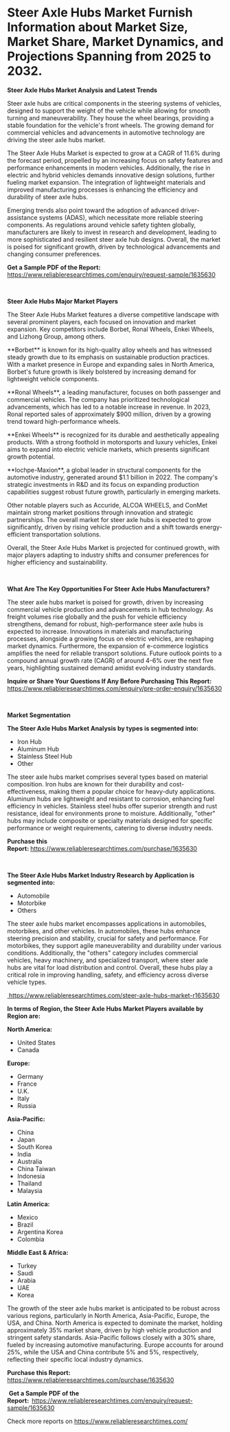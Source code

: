 <p><h1>Steer Axle Hubs Market Furnish Information about Market Size, Market Share, Market Dynamics, and Projections Spanning from 2025 to 2032.</h1></p><p><strong>Steer Axle Hubs Market Analysis and Latest Trends</strong></p>
<p><p>Steer axle hubs are critical components in the steering systems of vehicles, designed to support the weight of the vehicle while allowing for smooth turning and maneuverability. They house the wheel bearings, providing a stable foundation for the vehicle's front wheels. The growing demand for commercial vehicles and advancements in automotive technology are driving the steer axle hubs market.</p><p>The Steer Axle Hubs Market is expected to grow at a CAGR of 11.6% during the forecast period, propelled by an increasing focus on safety features and performance enhancements in modern vehicles. Additionally, the rise in electric and hybrid vehicles demands innovative design solutions, further fueling market expansion. The integration of lightweight materials and improved manufacturing processes is enhancing the efficiency and durability of steer axle hubs.</p><p>Emerging trends also point toward the adoption of advanced driver-assistance systems (ADAS), which necessitate more reliable steering components. As regulations around vehicle safety tighten globally, manufacturers are likely to invest in research and development, leading to more sophisticated and resilient steer axle hub designs. Overall, the market is poised for significant growth, driven by technological advancements and changing consumer preferences.</p></p>
<p><strong>Get a Sample PDF of the Report:&nbsp;</strong> <a href="https://www.reliableresearchtimes.com/enquiry/request-sample/1635630?utm_campaign=3291&utm_medium=2&utm_source=Github&utm_content=ia&utm_term=23032025&utm_id=steer-axle-hubs">https://www.reliableresearchtimes.com/enquiry/request-sample/1635630</a></p>
<p>&nbsp;</p>
<p><strong>Steer Axle Hubs Major Market Players</strong></p>
<p><p>The Steer Axle Hubs Market features a diverse competitive landscape with several prominent players, each focused on innovation and market expansion. Key competitors include Borbet, Ronal Wheels, Enkei Wheels, and Lizhong Group, among others.</p><p>**Borbet** is known for its high-quality alloy wheels and has witnessed steady growth due to its emphasis on sustainable production practices. With a market presence in Europe and expanding sales in North America, Borbet's future growth is likely bolstered by increasing demand for lightweight vehicle components.</p><p>**Ronal Wheels**, a leading manufacturer, focuses on both passenger and commercial vehicles. The company has prioritized technological advancements, which has led to a notable increase in revenue. In 2023, Ronal reported sales of approximately $900 million, driven by a growing trend toward high-performance wheels.</p><p>**Enkei Wheels** is recognized for its durable and aesthetically appealing products. With a strong foothold in motorsports and luxury vehicles, Enkei aims to expand into electric vehicle markets, which presents significant growth potential.</p><p>**Iochpe-Maxion**, a global leader in structural components for the automotive industry, generated around $1.1 billion in 2022. The company's strategic investments in R&D and its focus on expanding production capabilities suggest robust future growth, particularly in emerging markets.</p><p>Other notable players such as Accuride, ALCOA WHEELS, and ConMet maintain strong market positions through innovation and strategic partnerships. The overall market for steer axle hubs is expected to grow significantly, driven by rising vehicle production and a shift towards energy-efficient transportation solutions.</p><p>Overall, the Steer Axle Hubs Market is projected for continued growth, with major players adapting to industry shifts and consumer preferences for higher efficiency and sustainability.</p></p>
<p>&nbsp;</p>
<p><strong>What Are The Key Opportunities For Steer Axle Hubs Manufacturers?</strong></p>
<p><p>The steer axle hubs market is poised for growth, driven by increasing commercial vehicle production and advancements in hub technology. As freight volumes rise globally and the push for vehicle efficiency strengthens, demand for robust, high-performance steer axle hubs is expected to increase. Innovations in materials and manufacturing processes, alongside a growing focus on electric vehicles, are reshaping market dynamics. Furthermore, the expansion of e-commerce logistics amplifies the need for reliable transport solutions. Future outlook points to a compound annual growth rate (CAGR) of around 4-6% over the next five years, highlighting sustained demand amidst evolving industry standards.</p></p>
<p><strong>Inquire or Share Your Questions If Any Before Purchasing This Report:</strong> <a href="https://www.reliableresearchtimes.com/enquiry/pre-order-enquiry/1635630?utm_campaign=3291&utm_medium=2&utm_source=Github&utm_content=ia&utm_term=23032025&utm_id=steer-axle-hubs">https://www.reliableresearchtimes.com/enquiry/pre-order-enquiry/1635630</a></p>
<p>&nbsp;</p>
<p><strong>Market Segmentation</strong></p>
<p><strong>The Steer Axle Hubs Market Analysis by types is segmented into:</strong></p>
<p><ul><li>Iron Hub</li><li>Aluminum Hub</li><li>Stainless Steel Hub</li><li>Other</li></ul></p>
<p><p>The steer axle hubs market comprises several types based on material composition. Iron hubs are known for their durability and cost-effectiveness, making them a popular choice for heavy-duty applications. Aluminum hubs are lightweight and resistant to corrosion, enhancing fuel efficiency in vehicles. Stainless steel hubs offer superior strength and rust resistance, ideal for environments prone to moisture. Additionally, "other" hubs may include composite or specialty materials designed for specific performance or weight requirements, catering to diverse industry needs.</p></p>
<p><strong>Purchase this Report:&nbsp;</strong><a href="https://www.reliableresearchtimes.com/purchase/1635630?utm_campaign=3291&utm_medium=2&utm_source=Github&utm_content=ia&utm_term=23032025&utm_id=steer-axle-hubs">https://www.reliableresearchtimes.com/purchase/1635630</a></p>
<p>&nbsp;</p>
<p><strong>The Steer Axle Hubs Market Industry Research by Application is segmented into:</strong></p>
<p><ul><li>Automobile</li><li>Motorbike</li><li>Others</li></ul></p>
<p><p>The steer axle hubs market encompasses applications in automobiles, motorbikes, and other vehicles. In automobiles, these hubs enhance steering precision and stability, crucial for safety and performance. For motorbikes, they support agile maneuverability and durability under various conditions. Additionally, the "others" category includes commercial vehicles, heavy machinery, and specialized transport, where steer axle hubs are vital for load distribution and control. Overall, these hubs play a critical role in improving handling, safety, and efficiency across diverse vehicle types.</p></p>
<p><a href="https://www.reliableresearchtimes.com/steer-axle-hubs-market-r1635630?utm_campaign=3291&utm_medium=2&utm_source=Github&utm_content=ia&utm_term=23032025&utm_id=steer-axle-hubs">&nbsp;https://www.reliableresearchtimes.com/steer-axle-hubs-market-r1635630</a></p>
<p><strong>In terms of Region, the Steer Axle Hubs Market Players available by Region are:</strong></p>
<p>
    <p> <strong> North America: </strong>
        <ul>
            <li>United States</li>
            <li>Canada</li>
        </ul>
        </p> 
    <p> <strong> Europe: </strong>
        <ul>
            <li>Germany</li>
            <li>France</li>
            <li>U.K.</li>
            <li>Italy</li>
            <li>Russia</li>
        </ul>
        </p> 
    <p> <strong> Asia-Pacific: </strong>
        <ul>
            <li>China</li>
            <li>Japan</li>
            <li>South Korea</li>
            <li>India</li>
            <li>Australia</li>
            <li>China Taiwan</li>
            <li>Indonesia</li>
            <li>Thailand</li>
            <li>Malaysia</li>
        </ul>
        </p> 
    <p> <strong> Latin America: </strong>
        <ul>
            <li>Mexico</li>
            <li>Brazil</li>
            <li>Argentina Korea</li>
            <li>Colombia</li>
        </ul>
        </p> 
    <p> <strong> Middle East & Africa: </strong>
        <ul>
            <li>Turkey</li>
            <li>Saudi</li>
            <li>Arabia</li>
            <li>UAE</li>
            <li>Korea</li>
        </ul>
    </p>
    </p>
<p><p>The growth of the steer axle hubs market is anticipated to be robust across various regions, particularly in North America, Asia-Pacific, Europe, the USA, and China. North America is expected to dominate the market, holding approximately 35% market share, driven by high vehicle production and stringent safety standards. Asia-Pacific follows closely with a 30% share, fueled by increasing automotive manufacturing. Europe accounts for around 25%, while the USA and China contribute 5% and 5%, respectively, reflecting their specific local industry dynamics.</p></p>
<p><strong>Purchase this Report: </strong><a href="https://www.reliableresearchtimes.com/purchase/1635630?utm_campaign=3291&utm_medium=2&utm_source=Github&utm_content=ia&utm_term=23032025&utm_id=steer-axle-hubs">https://www.reliableresearchtimes.com/purchase/1635630</a></p>
<p>&nbsp;<strong>Get a Sample PDF of the Report:&nbsp;&nbsp;</strong><a href="https://www.reliableresearchtimes.com/enquiry/request-sample/1635630?utm_campaign=3291&utm_medium=2&utm_source=Github&utm_content=ia&utm_term=23032025&utm_id=steer-axle-hubs">https://www.reliableresearchtimes.com/enquiry/request-sample/1635630</a></p>
<p><strong></strong></p>
<p>Check more reports on <a href="https://www.reliableresearchtimes.com/?utm_campaign=3291&utm_medium=2&utm_source=Github&utm_content=ia&utm_term=23032025&utm_id=steer-axle-hubs">https://www.reliableresearchtimes.com/</a></p>